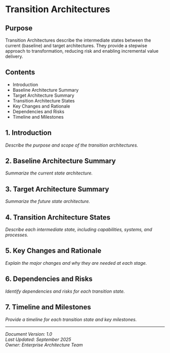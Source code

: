 # Transition Architectures

## Purpose
Transition Architectures describe the intermediate states between the current (baseline) and target architectures. They provide a stepwise approach to transformation, reducing risk and enabling incremental value delivery.

## Contents
- Introduction
- Baseline Architecture Summary
- Target Architecture Summary
- Transition Architecture States
- Key Changes and Rationale
- Dependencies and Risks
- Timeline and Milestones

## 1. Introduction
_Describe the purpose and scope of the transition architectures._

## 2. Baseline Architecture Summary
_Summarize the current state architecture._

## 3. Target Architecture Summary
_Summarize the future state architecture._

## 4. Transition Architecture States
_Describe each intermediate state, including capabilities, systems, and processes._

## 5. Key Changes and Rationale
_Explain the major changes and why they are needed at each stage._

## 6. Dependencies and Risks
_Identify dependencies and risks for each transition state._

## 7. Timeline and Milestones
_Provide a timeline for each transition state and key milestones._

---
_Document Version: 1.0  
Last Updated: September 2025  
Owner: Enterprise Architecture Team_